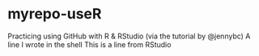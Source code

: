# myrepo-useR
Practicing using GitHub with R &amp; RStudio (via the tutorial by @jennybc)
A line I wrote in the shell
This is a line from RStudio